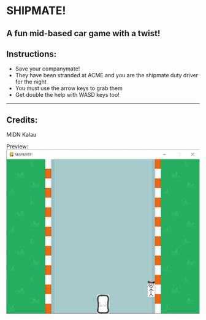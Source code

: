 # SHIPMATE!
A fun mid-based car game with a twist!
----

## Instructions:
* Save your companymate!
* They have been stranded at ACME and you are the shipmate duty driver for the night
* You must use the arrow keys to grab them
* Get double the help with WASD keys too!
---
## Credits:
MIDN Kalau

Preview:
![screenshot](images/screenshot.png)

